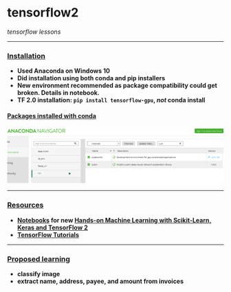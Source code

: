 # tensorflow2
*tensorflow lessons*
*****
### <ins>Installation</ins>
* **Used Anaconda on Windows 10**
* **Did installation using both conda and pip installers**
* **New environment recommended as package compatibility could get broken.  Details in notebook.**
* **TF 2.0 installation: `pip install tensorflow-gpu`, *not* conda install**

#### <ins>Packages installed with conda</ins>
![anaconda tf](images/cuda.PNG)

*****
### <ins>Resources</ins>
* **[Notebooks](https://github.com/ageron/handson-ml2) for new <ins>[Hands-on Machine Learning with Scikit-Learn, Keras and TensorFlow 2](https://www.amazon.com/dp/1492032646/ref=cm_sw_r_tw_dp_U_x_HWDQDb0DEX69X)</ins>**
* **[TensorFlow Tutorials](https://www.tensorflow.org/tutorials/)**


*****
### <ins>Proposed learning</ins>
* **classify image**
* **extract name, address, payee, and amount from invoices**


